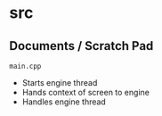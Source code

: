 # src

## Documents / Scratch Pad

`main.cpp`

* Starts engine thread
* Hands context of screen to engine
* Handles engine thread
